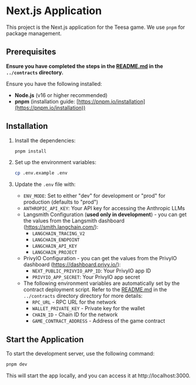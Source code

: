 # Next.js Application

This project is the Next.js application for the Teesa game. We use `pnpm` for package management.

## Prerequisites

**Ensure you have completed the steps in the [README.md](../contracts/README.md) in the `../contracts` directory.**

Ensure you have the following installed:
- **Node.js** (v16 or higher recommended)
- **pnpm** (installation guide: [https://pnpm.io/installation](https://pnpm.io/installation))

## Installation

1. Install the dependencies:
   ```bash
   pnpm install
   ```

2. Set up the environment variables:
   ```bash
   cp .env.example .env
   ```

3. Update the `.env` file with:
   - `ENV_MODE`: Set to either "dev" for development or "prod" for production (defaults to "prod")
   - `ANTHROPIC_API_KEY`: Your API key for accessing the Anthropic LLMs
   - Langsmith Configuration (**used only in development**) - you can get the values from the Langsmith dashboard (https://smith.langchain.com/):
     - `LANGCHAIN_TRACING_V2`
     - `LANGCHAIN_ENDPOINT`
     - `LANGCHAIN_API_KEY`
     - `LANGCHAIN_PROJECT`
   - PrivyIO Configuration - you can get the values from the PrivyIO dashboard (https://dashboard.privy.io/):
     - `NEXT_PUBLIC_PRIVYIO_APP_ID`: Your PrivyIO app ID
     - `PRIVYIO_APP_SECRET`: Your PrivyIO app secret
   - The following environment variables are automatically set by the contract deployment script. Refer to the [README.md](../contracts/README.md) in the `../contracts` directory directory for more details:
      - `RPC_URL` - RPC URL for the network
      - `WALLET_PRIVATE_KEY` - Private key for the wallet
      - `CHAIN_ID` - Chain ID for the network
      - `GAME_CONTRACT_ADDRESS` - Address of the game contract

## Start the Application

To start the development server, use the following command:
```bash
pnpm dev
```
This will start the app locally, and you can access it at http://localhost:3000.
